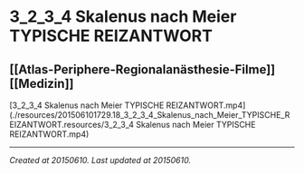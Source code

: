# 3_2_3_4 Skalenus nach Meier TYPISCHE REIZANTWORT
 [[Atlas-Periphere-Regionalanästhesie-Filme]] [[Medizin]] 
---



[3\_2\_3\_4 Skalenus nach Meier TYPISCHE REIZANTWORT.mp4](./resources/201506101729.18_3_2_3_4_Skalenus_nach_Meier_TYPISCHE_REIZANTWORT.resources/3_2_3_4 Skalenus nach Meier TYPISCHE REIZANTWORT.mp4)

---

_Created at 20150610._
_Last updated at 20150610._



